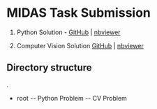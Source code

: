 # MIDAS Task Submission

1. Python Solution - [GitHub](https://github.com/agoel00/midas/blob/master/root/Python_problem/tweets_scraper.ipynb) | [nbviewer](https://nbviewer.jupyter.org/github/agoel00/midas/blob/master/root/Python_problem/tweets_scraper.ipynb)

2. Computer Vision Solution [GitHub](https://github.com/agoel00/midas/blob/master/root/CV_Problem/midasCV2.ipynb) | [nbviewer](https://nbviewer.jupyter.org/github/agoel00/midas/blob/master/root/CV_Problem/midasCV2.ipynb)

## Directory structure

.
- root
  -- Python Problem
  -- CV Problem
